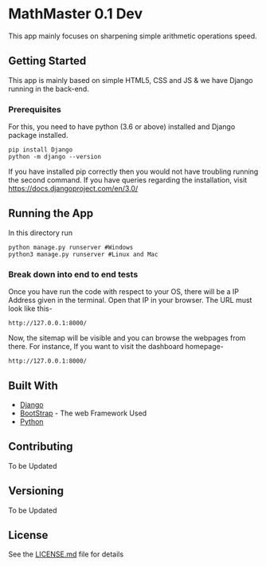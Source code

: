 # MathMaster 0.1 Dev

This app mainly focuses on sharpening simple arithmetic operations speed.

## Getting Started

This app is mainly based on simple HTML5, CSS and JS & we have Django running in the back-end.

### Prerequisites

For this, you need to have python (3.6 or above) installed and Django package installed.

```
pip install Django
python -m django --version
```
If you have installed pip correctly then you would not have troubling running the second command. If you have queries regarding the installation, visit https://docs.djangoproject.com/en/3.0/


## Running the App

In this directory run
```
python manage.py runserver #Windows
python3 manage.py runserver #Linux and Mac
```

### Break down into end to end tests

Once you have run the code with respect to your OS, there will be a IP Address given in the terminal. Open that IP in your browser.
The URL must look like this- 
```
http://127.0.0.1:8000/
```
Now, the sitemap will be visible and you can browse the webpages from there.
For instance, If you want to visit the dashboard homepage-

```
http://127.0.0.1:8000/
```


## Built With

* [Django](https://docs.djangoproject.com/en/3.0/)
* [BootStrap](https://getbootstrap.com/docs/4.5/getting-started/introduction/) - The web Framework Used
* [Python](https://www.python.org/)

## Contributing

To be Updated

## Versioning

To be Updated


## License

See the [LICENSE.md](LICENSE.md) file for details


